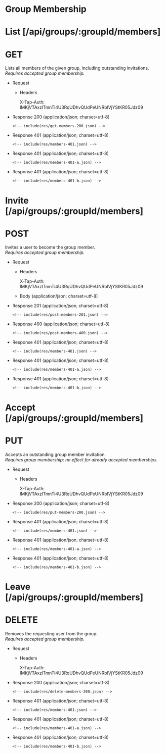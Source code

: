 # Group Membership

# List [/api/groups/:groupId/members]

# GET

Lists all members of the given group, including outstanding invitations.  
*Requires accepted group membership.*

  + Request

    + Headers

      X-Tap-Auth: lMKjVTAxzlTmnTi4U3RqUDhvQUdPeUNRblVjYStKR05Jdz09

  + Response 200 (application/json; charset=utf-8)

        <!-- include(res/get-members-200.json) -->

  + Response 401 (application/json; charset=utf-8)

        <!-- include(res/members-401.json) -->

  + Response 401 (application/json; charset=utf-8)

        <!-- include(res/members-401-a.json) -->

  + Response 401 (application/json; charset=utf-8)

        <!-- include(res/members-401-b.json) -->

# Invite [/api/groups/:groupId/members]

# POST

Invites a user to become the group member.  
*Requires accepted group membership.*

  + Request

    + Headers

      X-Tap-Auth: lMKjVTAxzlTmnTi4U3RqUDhvQUdPeUNRblVjYStKR05Jdz09

    + Body (application/json; charset=utf-8)

        <!-- include(req/post-members.json) -->

  + Response 201 (application/json; charset=utf-8)

        <!-- include(res/post-members-201.json) -->

  + Response 400 (application/json; charset=utf-8)

        <!-- include(res/post-members-400.json) -->

  + Response 401 (application/json; charset=utf-8)

        <!-- include(res/members-401.json) -->

  + Response 401 (application/json; charset=utf-8)

        <!-- include(res/members-401-a.json) -->

  + Response 401 (application/json; charset=utf-8)

        <!-- include(res/members-401-b.json) -->

# Accept [/api/groups/:groupId/members]

# PUT

Accepts an outstanding group member invitation.  
*Requires group membership; no effect for already accepted memberships.*


  + Request

    + Headers

      X-Tap-Auth: lMKjVTAxzlTmnTi4U3RqUDhvQUdPeUNRblVjYStKR05Jdz09


  + Response 200 (application/json; charset=utf-8)

        <!-- include(res/put-members-200.json) -->

  + Response 401 (application/json; charset=utf-8)

        <!-- include(res/members-401.json) -->

  + Response 401 (application/json; charset=utf-8)

        <!-- include(res/members-401-a.json) -->

  + Response 401 (application/json; charset=utf-8)

        <!-- include(res/members-401-b.json) -->


# Leave [/api/groups/:groupId/members]

# DELETE

Removes the requesting user from the group.  
*Requires accepted group membership.*

  + Request

    + Headers

      X-Tap-Auth: lMKjVTAxzlTmnTi4U3RqUDhvQUdPeUNRblVjYStKR05Jdz09

  + Response 200 (application/json; charset=utf-8)

        <!-- include(res/delete-members-200.json) -->
        
  + Response 401 (application/json; charset=utf-8)

        <!-- include(res/members-401.json) -->

  + Response 401 (application/json; charset=utf-8)

        <!-- include(res/members-401-a.json) -->

  + Response 401 (application/json; charset=utf-8)

        <!-- include(res/members-401-b.json) -->
